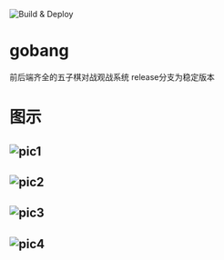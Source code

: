 ![Build & Deploy](https://github.com/yungyu16/gobang/workflows/Build%20&%20Deploy/badge.svg)
# gobang
前后端齐全的五子棋对战观战系统
release分支为稳定版本
# 图示
![pic1](doc/pic1.jpg)
---
![pic2](doc/pic2.jpg)
---
![pic3](doc/pic3.jpg)
---
![pic4](doc/pic4.jpg)
---
